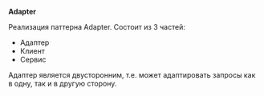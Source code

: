 **Adapter**

Реализация паттерна Adapter.
Состоит из 3 частей:
- Адаптер
- Клиент
- Сервис

Адаптер является двусторонним, т.е. может адаптировать запросы как в одну, так и в другую сторону.
